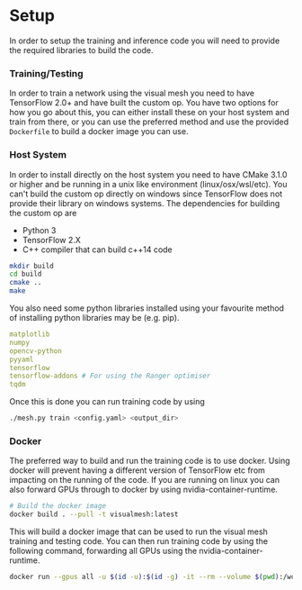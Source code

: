 # Setup
In order to setup the training and inference code you will need to provide the required libraries to build the code.

### Training/Testing
In order to train a network using the visual mesh you need to have TensorFlow 2.0+ and have built the custom op.
You have two options for how you go about this, you can either install these on your host system and train from there, or you can use the preferred method and use the provided `Dockerfile` to build a docker image you can use.

### Host System
In order to install directly on the host system you need to have CMake 3.1.0 or higher and be running in a unix like environment (linux/osx/wsl/etc).
You can't build the custom op directly on windows since TensorFlow does not provide their library on windows systems.
The dependencies for building the custom op are
- Python 3
- TensorFlow 2.X
- C++ compiler that can build c++14 code

```sh
mkdir build
cd build
cmake ..
make
```

You also need some python libraries installed using your favourite method of installing python libraries may be (e.g. pip).
```yaml
matplotlib
numpy
opencv-python
pyyaml
tensorflow
tensorflow-addons # For using the Ranger optimiser
tqdm

```

Once this is done you can run training code by using
```sh
./mesh.py train <config.yaml> <output_dir>
```

### Docker
The preferred way to build and run the training code is to use docker.
Using docker will prevent having a different version of TensorFlow etc from impacting on the running of the code.
If you are running on linux you can also forward GPUs through to docker by using nvidia-container-runtime.

```sh
# Build the docker image
docker build . --pull -t visualmesh:latest
```

This will build a docker image that can be used to run the visual mesh training and testing code.
You can then run training code by using the following command, forwarding all GPUs using the nvidia-container-runtime.

```sh
docker run --gpus all -u $(id -u):$(id -g) -it --rm --volume $(pwd):/workspace visualmesh:latest ./mesh.py  train <config.yaml> <output_dir>
```
